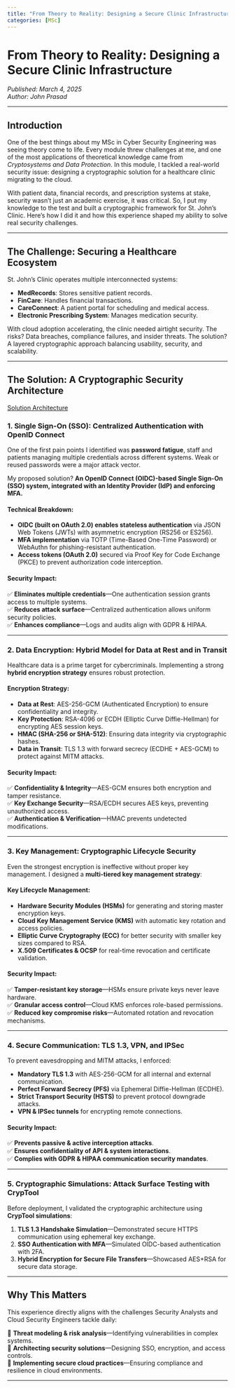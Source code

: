 ```yaml
---
title: "From Theory to Reality: Designing a Secure Clinic Infrastructure"
categories: [MSc]
---
```


# From Theory to Reality: Designing a Secure Clinic Infrastructure
*Published: March 4, 2025*  
*Author: John Prasad* 

---

## Introduction

One of the best things about my MSc in Cyber Security Engineering was seeing theory come to life. Every module threw challenges at me, and one of the most applications of theoretical knowledge came from *Cryptosystems and Data Protection*. In this module, I tackled a real-world security issue: designing a cryptographic solution for a healthcare clinic migrating to the cloud.

With patient data, financial records, and prescription systems at stake, security wasn’t just an academic exercise, it was critical. So, I put my knowledge to the test and built a cryptographic framework for St. John’s Clinic. Here’s how I did it and how this experience shaped my ability to solve real security challenges.

---

## The Challenge: Securing a Healthcare Ecosystem

St. John’s Clinic operates multiple interconnected systems:

- **MedRecords**: Stores sensitive patient records.
- **FinCare**: Handles financial transactions.
- **CareConnect**: A patient portal for scheduling and medical access.
- **Electronic Prescribing System**: Manages medication security.

With cloud adoption accelerating, the clinic needed airtight security. The risks? Data breaches, compliance failures, and insider threats. The solution? A layered cryptographic approach balancing usability, security, and scalability.

---

## The Solution: A Cryptographic Security Architecture

[Solution Architecture](/assets/images/CDP/architecture.png)

### **1. Single Sign-On (SSO): Centralized Authentication with OpenID Connect**

One of the first pain points I identified was **password fatigue**, staff and patients managing multiple credentials across different systems. Weak or reused passwords were a major attack vector.

My proposed solution? **An OpenID Connect (OIDC)-based Single Sign-On (SSO) system, integrated with an Identity Provider (IdP) and enforcing MFA.**

#### **Technical Breakdown:**
- **OIDC (built on OAuth 2.0) enables stateless authentication** via JSON Web Tokens (JWTs) with asymmetric encryption (RS256 or ES256).
- **MFA implementation** via TOTP (Time-Based One-Time Password) or WebAuthn for phishing-resistant authentication.
- **Access tokens (OAuth 2.0)** secured via Proof Key for Code Exchange (PKCE) to prevent authorization code interception.



#### **Security Impact:**
✅ **Eliminates multiple credentials**—One authentication session grants access to multiple systems.  
✅ **Reduces attack surface**—Centralized authentication allows uniform security policies.  
✅ **Enhances compliance**—Logs and audits align with GDPR & HIPAA.

---

### **2. Data Encryption: Hybrid Model for Data at Rest and in Transit**

Healthcare data is a prime target for cybercriminals. Implementing a strong **hybrid encryption strategy** ensures robust protection.

#### **Encryption Strategy:**
- **Data at Rest**: AES-256-GCM (Authenticated Encryption) to ensure confidentiality and integrity.
- **Key Protection**: RSA-4096 or ECDH (Elliptic Curve Diffie-Hellman) for encrypting AES session keys.
- **HMAC (SHA-256 or SHA-512)**: Ensuring data integrity via cryptographic hashes.
- **Data in Transit**: TLS 1.3 with forward secrecy (ECDHE + AES-GCM) to protect against MITM attacks.



#### **Security Impact:**
✅ **Confidentiality & Integrity**—AES-GCM ensures both encryption and tamper resistance.  
✅ **Key Exchange Security**—RSA/ECDH secures AES keys, preventing unauthorized access.  
✅ **Authentication & Verification**—HMAC prevents undetected modifications.

---

### **3. Key Management: Cryptographic Lifecycle Security**

Even the strongest encryption is ineffective without proper key management. I designed a **multi-tiered key management strategy**:

#### **Key Lifecycle Management:**
- **Hardware Security Modules (HSMs)** for generating and storing master encryption keys.
- **Cloud Key Management Service (KMS)** with automatic key rotation and access policies.
- **Elliptic Curve Cryptography (ECC)** for better security with smaller key sizes compared to RSA.
- **X.509 Certificates & OCSP** for real-time revocation and certificate validation.

#### **Security Impact:**
✅ **Tamper-resistant key storage**—HSMs ensure private keys never leave hardware.  
✅ **Granular access control**—Cloud KMS enforces role-based permissions.  
✅ **Reduced key compromise risks**—Automated rotation and revocation mechanisms.

---

### **4. Secure Communication: TLS 1.3, VPN, and IPSec**

To prevent eavesdropping and MITM attacks, I enforced:

- **Mandatory TLS 1.3** with AES-256-GCM for all internal and external communication.
- **Perfect Forward Secrecy (PFS)** via Ephemeral Diffie-Hellman (ECDHE).
- **Strict Transport Security (HSTS)** to prevent protocol downgrade attacks.
- **VPN & IPSec tunnels** for encrypting remote connections.



#### **Security Impact:**
✅ **Prevents passive & active interception attacks**.  
✅ **Ensures confidentiality of API & system interactions**.  
✅ **Complies with GDPR & HIPAA communication security mandates**.

---

### **5. Cryptographic Simulations: Attack Surface Testing with CrypTool**

Before deployment, I validated the cryptographic architecture using **CrypTool simulations**:

1. **TLS 1.3 Handshake Simulation**—Demonstrated secure HTTPS communication using ephemeral key exchange.
2. **SSO Authentication with MFA**—Simulated OIDC-based authentication with 2FA.
3. **Hybrid Encryption for Secure File Transfers**—Showcased AES+RSA for secure data storage.



---

## Why This Matters

This experience directly aligns with the challenges Security Analysts and Cloud Security Engineers tackle daily:

🎯 **Threat modeling & risk analysis**—Identifying vulnerabilities in complex systems.  
🎯 **Architecting security solutions**—Designing SSO, encryption, and access controls.  
🎯 **Implementing secure cloud practices**—Ensuring compliance and resilience in cloud environments.


---

